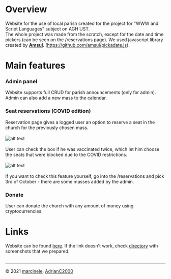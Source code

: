 # Overview
Website for the use of local parish created for the project for "WWW and Script Languages" subject on AGH UST.
<br>
The whole project was made from the scratch, except for the date and time pickers (can be seen on the /reservations page). 
We used javascript library created by [**Amsul**](https://github.com/amsul). (https://github.com/amsul/pickadate.js). 

# Main features
### Admin panel
Website supports full CRUD for parish announcements (only for admin). <br> Admin can also add a new mass to the calendar.
<br>
### Seat reservations (COVID edition)
Reservation page gives a logged user an option to reserve a seat in the church for the previously chosen mass. <br> <br>
![alt text](https://github.com/marcinele/parafia-pod-wezwaniem-bitcoina/blob/main/Screenshots%20from%20the%20website/reservation1.png) <br> <br>
User can check the box if he was vaccinated twice, which let him choose the seats that were blocked due to the COVID restrictions. <br> <br>
![alt text](https://github.com/marcinele/parafia-pod-wezwaniem-bitcoina/blob/main/Screenshots%20from%20the%20website/reservation2.png) <br> <br>
If you want to check this feature yourself, go into the /reservations and pick 3rd of October - there are some masses added by the admin. 
### Donate
User can donate the church with any amount of money using cryptocurrencies.

# Links
Website can be found [here](https://s103.labagh.pl/). If the link doesn't work, check 
[directory](https://github.com/marcinele/parafia-pod-wezwaniem-bitcoina/tree/main/Screenshots%20from%20the%20website) 
with screenshots that we prepared.
<br><br>

---

© 2021 [marcinele](https://github.com/marcinele), [AdrianC2000](https://github.com/AdrianC2000)